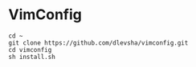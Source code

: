 # VimConfig



	cd ~
	git clone https://github.com/dlevsha/vimconfig.git
	cd vimconfig
	sh install.sh